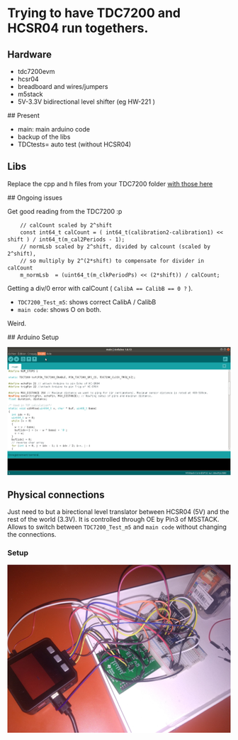 # Trying to have TDC7200 and HCSR04 run togethers.

## Hardware

* tdc7200evm
* hcsr04
* breadboard and wires/jumpers
* m5stack
* 5V-3.3V bidirectional level shifter (eg HW-221 )

## Present

* main: main arduino code
* backup of the libs
* TDCtests= auto test (without HCSR04)

## Libs

Replace the cpp and h files from your TDC7200 folder [with those here](https://github.com/kelu124/TDC7k2_HCSr04/tree/master/TDC7200_changed)

## Ongoing issues

Get good reading from the TDC7200 :p
```
	// calCount scaled by 2^shift
	const int64_t calCount = ( int64_t(calibration2-calibration1) << shift ) / int64_t(m_cal2Periods - 1);
	// normLsb scaled by 2^shift, divided by calcount (scaled by 2^shift),
	// so multiply by 2^(2*shift) to compensate for divider in calCount
	m_normLsb  = (uint64_t(m_clkPeriodPs) << (2*shift)) / calCount;
```

Getting a div/0 error with calCount ( `CalibA == CalibB == 0 ?`  ).

* `TDC7200_Test_m5`: shows correct CalibA / CalibB
* `main code`: shows O on both.

Weird.

## Arduino Setup

![](/m5stack_params.png)

## Physical connections

Just need to but a birectional level translator between HCSR04 (5V) and the rest of the world (3.3V). It is controlled through OE by Pin3 of M5STACK. Allows to switch between `TDC7200_Test_m5` and `main code` without changing the connections.

### Setup 

![](P_20201104_104838.jpg)
